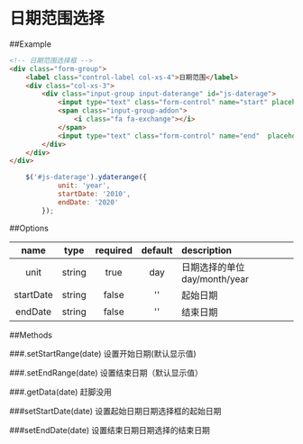# 日期范围选择

##Example

```html
<!-- 日期范围选择框 -->
<div class="form-group">
    <label class="control-label col-xs-4">日期范围</label>
    <div class="col-xs-3">
        <div class="input-group input-daterange" id="js-daterage">
            <input type="text" class="form-control" name="start" placeholder="起始日期" value="2016-01"/>
            <span class="input-group-addon">
                <i class="fa fa-exchange"></i>
            </span>
            <input type="text" class="form-control" name="end"  placeholder="结束日期" value="2016-02">
        </div>
    </div>
</div>
```

```javascript
    $('#js-daterage').ydaterange({
            unit: 'year',
            startDate: '2010',
            endDate: '2020'
        });
```

##Options

|name|type|required|default|description|
|:---:|:---:|:---:|:---:|:---|
|unit|string|true|day|日期选择的单位day/month/year|
|startDate|string|false|''|起始日期|
|endDate|string|false|''|结束日期|


##Methods

###.setStartRange(date)
设置开始日期(默认显示值)

###.setEndRange(date)
设置结束日期（默认显示值）

###.getData(date)
赶脚没用

###setStartDate(date)
设置起始日期日期选择框的起始日期

###setEndDate(date)
设置结束日期日期选择的结束日期






